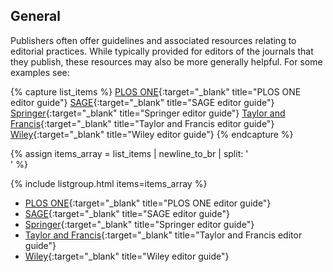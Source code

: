 ## General

Publishers often offer guidelines and associated resources relating to editorial practices. While typically provided for editors of the journals that they publish, these resources may also be more generally helpful. For some examples see:

{% capture list_items %}
[PLOS ONE](https://journals.plos.org/plosone/s/resources-for-editors){:target="_blank" title="PLOS ONE editor guide"}
[SAGE](https://us.sagepub.com/en-us/nam/resources-journal-authors-and-editors){:target="_blank" title="SAGE editor guide"}
[Springer](https://www.springer.com/gp/authors-editors/editors){:target="_blank" title="Springer editor guide"}
[Taylor and Francis](https://editorresources.taylorandfrancis.com/){:target="_blank" title="Taylor and Francis editor guide"}
[Wiley](https://authorservices.wiley.com/editors/index.html){:target="_blank" title="Wiley editor guide"}
{% endcapture %}

{% assign items_array = list_items | newline_to_br | split: '<br />' %}

{% include listgroup.html items=items_array %}

- [PLOS ONE](https://journals.plos.org/plosone/s/resources-for-editors){:target="_blank" title="PLOS ONE editor guide"}
- [SAGE](https://us.sagepub.com/en-us/nam/resources-journal-authors-and-editors){:target="_blank" title="SAGE editor guide"}
- [Springer](https://www.springer.com/gp/authors-editors/editors){:target="_blank" title="Springer editor guide"}
- [Taylor and Francis](https://editorresources.taylorandfrancis.com/){:target="_blank" title="Taylor and Francis editor guide"}
- [Wiley](https://authorservices.wiley.com/editors/index.html){:target="_blank" title="Wiley editor guide"}
